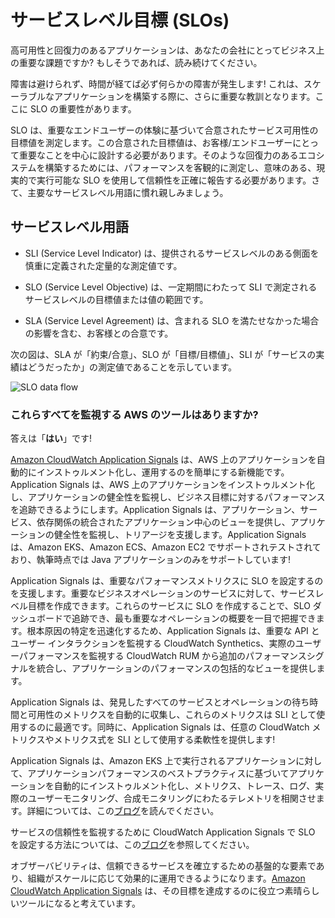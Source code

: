 # サービスレベル目標 (SLOs)

高可用性と回復力のあるアプリケーションは、あなたの会社にとってビジネス上の重要な課題ですか? もしそうであれば、読み続けてください。

障害は避けられず、時間が経てば必ず何らかの障害が発生します! これは、スケーラブルなアプリケーションを構築する際に、さらに重要な教訓となります。ここに SLO の重要性があります。

SLO は、重要なエンドユーザーの体験に基づいて合意されたサービス可用性の目標値を測定します。この合意された目標値は、お客様/エンドユーザーにとって重要なことを中心に設計する必要があります。そのような回復力のあるエコシステムを構築するためには、パフォーマンスを客観的に測定し、意味のある、現実的で実行可能な SLO を使用して信頼性を正確に報告する必要があります。さて、主要なサービスレベル用語に慣れ親しみましょう。

## サービスレベル用語

- SLI (Service Level Indicator) は、提供されるサービスレベルのある側面を慎重に定義された定量的な測定値です。

- SLO (Service Level Objective) は、一定期間にわたって SLI で測定されるサービスレベルの目標値または値の範囲です。

- SLA (Service Level Agreement) は、含まれる SLO を満たせなかった場合の影響を含む、お客様との合意です。

次の図は、SLA が「約束/合意」、SLO が「目標/目標値」、SLI が「サービスの実績はどうだったか」の測定値であることを示しています。

![SLO data flow](../images/slo.png)

### これらすべてを監視する AWS のツールはありますか?

答えは「**はい**」です!

[Amazon CloudWatch Application Signals](https://docs.aws.amazon.com/ja_jp/AmazonCloudWatch/latest/monitoring/CloudWatch-Application-Monitoring-Sections.html) は、AWS 上のアプリケーションを自動的にインストゥルメント化し、運用するのを簡単にする新機能です。Application Signals は、AWS 上のアプリケーションをインストゥルメント化し、アプリケーションの健全性を監視し、ビジネス目標に対するパフォーマンスを追跡できるようにします。Application Signals は、アプリケーション、サービス、依存関係の統合されたアプリケーション中心のビューを提供し、アプリケーションの健全性を監視し、トリアージを支援します。Application Signals は、Amazon EKS、Amazon ECS、Amazon EC2 でサポートされテストされており、執筆時点では Java アプリケーションのみをサポートしています!

Application Signals は、重要なパフォーマンスメトリクスに SLO を設定するのを支援します。重要なビジネスオペレーションのサービスに対して、サービスレベル目標を作成できます。これらのサービスに SLO を作成することで、SLO ダッシュボードで追跡でき、最も重要なオペレーションの概要を一目で把握できます。根本原因の特定を迅速化するため、Application Signals は、重要な API とユーザー インタラクションを監視する CloudWatch Synthetics、実際のユーザーパフォーマンスを監視する CloudWatch RUM から追加のパフォーマンスシグナルを統合し、アプリケーションのパフォーマンスの包括的なビューを提供します。

Application Signals は、発見したすべてのサービスとオペレーションの待ち時間と可用性のメトリクスを自動的に収集し、これらのメトリクスは SLI として使用するのに最適です。同時に、Application Signals は、任意の CloudWatch メトリクスやメトリクス式を SLI として使用する柔軟性を提供します!

Application Signals は、Amazon EKS 上で実行されるアプリケーションに対して、アプリケーションパフォーマンスのベストプラクティスに基づいてアプリケーションを自動的にインストゥルメント化し、メトリクス、トレース、ログ、実際のユーザーモニタリング、合成モニタリングにわたるテレメトリを相関させます。詳細については、この[ブログ](https://aws.amazon.com/jp/blogs/news/amazon-cloudwatch-application-signals-for-automatic-instrumentation-of-your-applications-preview/)を読んでください。

サービスの信頼性を監視するために CloudWatch Application Signals で SLO を設定する方法については、この[ブログ](https://aws.amazon.com/blogs/mt/how-to-monitor-application-health-using-slos-with-amazon-cloudwatch-application-signals/)を参照してください。

オブザーバビリティは、信頼できるサービスを確立するための基盤的な要素であり、組織がスケールに応じて効果的に運用できるようになります。[Amazon CloudWatch Application Signals](https://docs.aws.amazon.com/ja_jp/AmazonCloudWatch/latest/monitoring/CloudWatch-Application-Monitoring-Sections.html) は、その目標を達成するのに役立つ素晴らしいツールになると考えています。
